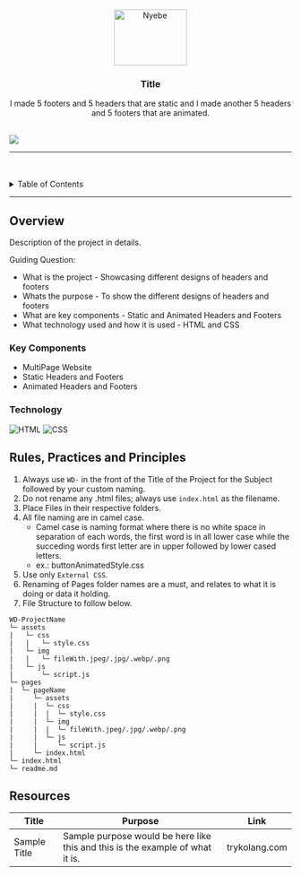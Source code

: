 <a name="readme-top">

<br/>

<br />
<div align="center">
  <a href="https://github.com/elymaay/">
  <!-- TODO: If you want to add logo or banner you can add it here -->
    <img src="https://scontent.fmnl33-6.fna.fbcdn.net/v/t1.15752-9/449697975_1477336089839476_4972942663370974651_n.jpg?_nc_cat=106&ccb=1-7&_nc_sid=9f807c&_nc_eui2=AeGyXUOd6pfmqQOGdSB7fpPAkuSsqqt38JKS5Kyqq3fwkgMTWocMbaftSPu2u_qbTO-QsYtyQId22wSrQWxcLCx8&_nc_ohc=s7yEMRGWkiQQ7kNvgFqmoi3&_nc_ht=scontent.fmnl33-6.fna&oh=03_Q7cD1QEBU19KQkBSigGAew0v-ywYdmRSJqARjPBPTAs7aKx5TQ&oe=66C13370" alt="Nyebe" width="130" height="100">
  </a>
<!-- TODO: Change Title to the name of the title of your Project -->
  <h3 align="center">Title</h3>
</div>
<!-- TODO: Make a short description -->
<div align="center">
  I made 5 footers and 5 headers that are static and I made another 5 headers and 5 footers that are animated.
</div>

<br />

<!-- TODO: Change the zyx-0314 into your github username  -->
<!-- TODO: Change the WD-Template-Project into the same name of your folder -->
![](https://visit-counter.vercel.app/counter.png?page=elymaay/WD-LEONARDOSW3)

---

<br />
<br />

<!-- TODO: If you want to add more layers for your readme -->
<details>
  <summary>Table of Contents</summary>
  <ol>
    <li>
      <a href="#overview">Overview</a>
      <ol>
        <li>
          <a href="#key-components">Key Components</a>
        </li>
        <li>
          <a href="#technology">Technology</a>
        </li>
      </ol>
    </li>
    <li>
      <a href="#rule,-practices-and-principles">Rules, Practices and Principles</a>
    </li>
    <li>
      <a href="#resources">Resources</a>
    </li>
  </ol>
</details>

---

## Overview

<!-- TODO: To be changed -->
<!-- The following are just sample -->
Description of the project in details.

Guiding Question:
- What is the project - Showcasing different designs of headers and footers
- Whats the purpose - To show the different designs of headers and footers
- What are key components - Static and Animated Headers and Footers
- What technology used and how it is used - HTML and CSS

### Key Components
<!-- TODO: List of Key Components -->
<!-- The following are just sample -->
- MultiPage Website
- Static Headers and Footers
- Animated Headers and Footers

### Technology
<!-- TODO: List of Technology Used -->
![HTML](https://img.shields.io/badge/HTML-E34F26?style=for-the-badge&logo=html5&logoColor=white)
![CSS](https://img.shields.io/badge/CSS-1572B6?style=for-the-badge&logo=css3&logoColor=white)


## Rules, Practices and Principles
1. Always use `WD-` in the front of the Title of the Project for the Subject followed by your custom naming.
2. Do not rename any .html files; always use `index.html` as the filename.
3. Place Files in their respective folders.
4. All file naming are in camel case.
   - Camel case is naming format where there is no white space in separation of each words, the first word is in all lower case while the succeding words first letter are in upper followed by lower cased letters.
   - ex.: buttonAnimatedStyle.css
5. Use only `External CSS`.
6. Renaming of Pages folder names are a must, and relates to what it is doing or data it holding.
7. File Structure to follow below.

```
WD-ProjectName
└─ assets
|   └─ css
|   |   └─ style.css
|   └─ img
|   |   └─ fileWith.jpeg/.jpg/.webp/.png
|   └─ js
|       └─ script.js
└─ pages
|  └─ pageName
|     └─ assets
|     |  └─ css
|     |  |  └─ style.css
|     |  └─ img
|     |  |  └─ fileWith.jpeg/.jpg/.webp/.png
|     |  └─ js
|     |     └─ script.js
|     └─ index.html
└─ index.html
└─ readme.md
```

## Resources

<!-- TODO: Add References -->
| Title | Purpose | Link |
|-|-|-|
| Sample Title | Sample purpose would be here like this and this is the example of what it is. | trykolang.com |
